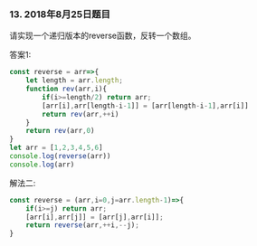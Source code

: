 ### 13. 2018年8月25日题目

请实现一个递归版本的reverse函数，反转一个数组。

答案1:
```js
const reverse = arr=>{
    let length = arr.length;
    function rev(arr,i){
        if(i>=length/2) return arr;
        [arr[i],arr[length-i-1]] = [arr[length-i-1],arr[i]]
        return rev(arr,++i)
    }
    return rev(arr,0)
}
let arr = [1,2,3,4,5,6]
console.log(reverse(arr))
console.log(arr)
```
解法二:
```js
const reverse = (arr,i=0,j=arr.length-1)=>{
    if(i>=j) return arr;
    [arr[i],arr[j]] = [arr[j],arr[i]];
    return reverse(arr,++i,--j);
}
```